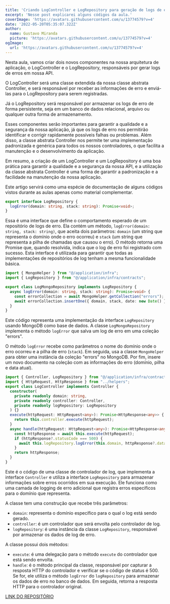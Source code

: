```yaml
---
title: 'Criando LogController e LogRepository para geração de logs de erro CrazyStack Node.js'
excerpt: 'Nesse post explicarei alguns códigos da aula.'
coverImage: 'https://avatars.githubusercontent.com/u/13774579?v=4'
date: '2022-05-20T05:35:07.322Z'
author:
  name: Gustavo Miranda
  picture: 'https://avatars.githubusercontent.com/u/13774579?v=4'
ogImage:
  url: 'https://avatars.githubusercontent.com/u/13774579?v=4'
---
```

Nesta aula, vamos criar dois novos componentes na nossa arquitetura de aplicação, o LogController e o LogRepository, responsáveis por gerar logs de erros em nossa API.

O LogController será uma classe extendida da nossa classe abstrata Controller, e será responsável por receber as informações de erro e enviá-las para o LogRepository para serem registradas.

Já o LogRepository será responsável por armazenar os logs de erro de forma persistente, seja em um banco de dados relacional, arquivo ou qualquer outra forma de armazenamento.

Esses componentes serão importantes para garantir a qualidade e a segurança da nossa aplicação, já que os logs de erro nos permitirão identificar e corrigir rapidamente possíveis falhas ou problemas. Além disso, a classe abstrata Controller nos permite ter uma implementação padronizada e genérica para todos os nossos controladores, o que facilita a manutenção e o desenvolvimento da aplicação.

Em resumo, a criação de um LogController e um LogRepository é uma boa prática para garantir a qualidade e a segurança da nossa API, e a utilização da classe abstrata Controller é uma forma de garantir a padronização e a facilidade na manutenção da nossa aplicação.

Este artigo servirá como uma espécie de documentação de alguns códigos vistos durante as aulas apenas como material complementar.
```typescript
export interface LogRepository {
  logError(domain: string, stack: string): Promise<void>;
}
```
Essa é uma interface que define o comportamento esperado de um repositório de logs de erro. Ela contém um método, `logError(domain: string, stack: string)`, que aceita dois parâmetros: `domain` (um string que representa o domínio onde o erro ocorreu) e `stack` (um string que representa a pilha de chamadas que causou o erro). O método retorna uma Promise que, quando resolvida, indica que o log de erro foi registrado com sucesso. Esta interface é utilizada para garantir que todas as implementações de repositórios de log tenham a mesma funcionalidade básica.
```typescript
import { MongoHelper } from "@/application/infra";
import { LogRepository } from "@/application/infra/contracts";

export class LogMongoRepository implements LogRepository {
  async logError(domain: string, stack: string): Promise<void> {
    const errorCollection = await MongoHelper.getCollection("errors");
    await errorCollection.insertOne({ domain, stack, date: new Date() });
  }
}
``` 
Este código representa uma implementação da interface `LogRepository` usando MongoDB como base de dados. A classe `LogMongoRepository` implementa o método `logError` que salva um log de erro em uma coleção "errors".

O método `logError` recebe como parâmetros o nome do domínio onde o erro ocorreu e a pilha de erro (`stack`). Em seguida, usa a classe `MongoHelper` para obter uma instância da coleção "errors" no MongoDB. Por fim, insere um novo documento na coleção com as informações do erro (domínio, pilha e data atual).
```typescript
import { Controller, LogRepository } from "@/application/infra/contracts";
import { HttpRequest, HttpResponse } from "../helpers";
export class LogController implements Controller {
  constructor(
    private readonly domain: string,
    private readonly controller: Controller,
    private readonly logRepository: LogRepository
  ) {}
  execute(httpRequest: HttpRequest<any>): Promise<HttpResponse<any>> {
    return this.controller.execute(httpRequest);
  }
  async handle(httpRequest: HttpRequest<any>): Promise<HttpResponse<any>> {
    const httpResponse = await this.execute(httpRequest);
    if (httpResponse?.statusCode === 500) {
      await this.logRepository.logError(this.domain, httpResponse?.data);
    }
    return httpResponse;
  }
}
``` 
 
Este é o código de uma classe de controlador de log, que implementa a interface `Controller` e utiliza a interface `LogRepository` para armazenar informações sobre erros ocorridos em sua execução. Ele funciona como uma camada de logging de erro adicional que registra erros específicos para o domínio que representa.

A classe tem uma construção que recebe três parâmetros:

* `domain`: representa o domínio específico para o qual o log está sendo gerado.
* `controller`: é um controlador que será envolta pelo controlador de log.
* `logRepository`: é uma instância da classe `LogRepository`, responsável por armazenar os dados de log de erro.

A classe possui dois métodos:

* `execute`: é uma delegação para o método `execute` do controlador que está sendo envolta.
* `handle`: é o método principal da classe, responsável por capturar a resposta HTTP do controlador e verificar se o código de status é 500. Se for, ele utiliza o método `logError` do `logRepository` para armazenar os dados de erro no banco de dados. Em seguida, retorna a resposta HTTP para o controlador original.

[LINK DO REPOSITÓRIO](https://github.com/gumiranda/CrazyStackNodeJs)